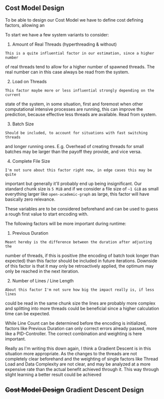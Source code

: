 ## Cost Model Design

To be able to design our Cost Model we have to define cost defining factors,
allowing an

To start we have a few system variants to consider:

  1. Amount of Real Threads (hyperthreading & without)

    This is a quite influential factor in our estimation, since a higher number
of real threads tend to allow for a higher number of spawned threads. The real
number can in this case always be read from the system.

  2. Load on Threads

    This factor maybe more or less influential strongly depending on the current
state of the system, in some situation, first and foremost when other
computational intensive processes are running, this can improve the prediction,
because effective less threads are available.  Read from system.

  3. Batch Size

    Should be included, to account for situations with fast switching threads
and longer running ones. E.g. Overhead of creating threads for small batches may
be larger than the payoff they provide, and vice versa.

  4. Complete File Size

    I'm not sure about this factor right now, in edge cases this may be quite
important but generally it'll probably end up being insignificant.  Our standard
chunk size is `5 MiB` and if we consider a file size of `~1 GiB` as small
everything larger like `open-academic-graph` as large, this factor will have
basically zero relevance.

These variables are to be considered beforehand and can be used to guess a rough
first value to start encoding with.

The following factors will be more important during runtime:

  1. Previous Duration

    Meant hereby is the difference between the duration after adjusting the
number of threads, if this is positive (the encoding of batch took longer than
expected) than this factor should be included in future iterations.  Downside of
this factor is that it may only be retroactively applied, the optimum may only
be reached in the next iteration.

  2. Number of Lines / Line Length

    About this factor I'm not sure how big the impact really is, if less lines
could be read in the same chunk size the lines are probably more complex and
splitting into more threads could be beneficial since a higher calculation time
can be expected.

While Line Count can be determined before the encoding is initialized, factors
like Previous Duration can only correct errors already passed, more like a
PID-Controller. The correct combination and weighting is here important.

Really as I'm writing this down again, I think a Gradient Descent is in this
situation more appropriate. As the changes to the threads are not completely
clear beforehand and the weighting of single factors like Thread Load and Data
Complexity are not clear, and may be analyzed at a more expensive rate than the 
actual benefit achieved through it. This way through slight learning a better result could
be achieved

## ~~Cost Model Design~~ Gradient Descent Design

